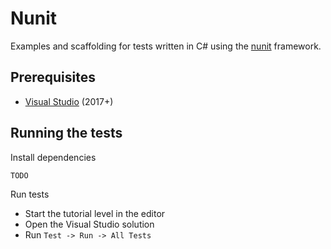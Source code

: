# Nunit

Examples and scaffolding for tests written in C# using the [nunit](https://nunit.org/) framework.


## Prerequisites

* [Visual Studio](https://visualstudio.microsoft.com/vs/) (2017+)

## Running the tests

Install dependencies

  ```
  TODO
  ```

Run tests

  * Start the tutorial level in the editor
  * Open the Visual Studio solution
  * Run `Test -> Run -> All Tests`
